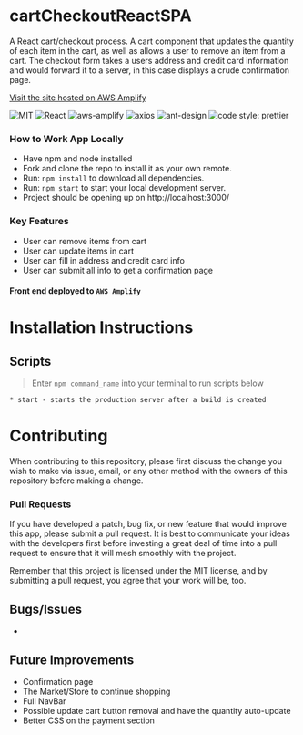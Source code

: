 # cartCheckoutReactSPA

A React cart/checkout process. A cart component that updates the quantity of each item in the cart, as well as allows a user to remove an item from a cart. The checkout form takes a users address and credit card information and would forward it to a server, in this case displays a crude confirmation page.

[Visit the site hosted on AWS Amplify](https://main.dvandepvx5xni.amplifyapp.com/)

![MIT](https://img.shields.io/packagist/l/doctrine/orm.svg)
![React](https://img.shields.io/badge/react-^17.0.2-blue.svg)
![aws-amplify](https://img.shields.io/badge/react--router--dom-^5.2.0-darkblue?style=flat-square)
![axios](https://img.shields.io/badge/axios-%5E0.19.2-yellow?style=flat-square)
![ant-design](https://img.shields.io/badge/bootstrap-^5.0.0--beta3-red?style=flat-square)
![code style: prettier](https://img.shields.io/badge/code_style-prettier-ff69b4.svg?style=flat-square)

<!--
![cypress](https://img.shields.io/badge/cypress-%5E4.14.1-orange?style=flat-square)

 -->

### How to Work App Locally

- Have npm and node installed
- Fork and clone the repo to install it as your own remote.
- Run: `npm install` to download all dependencies.
- Run: `npm start` to start your local development server.
- Project should be opening up on http://localhost:3000/

### Key Features

- User can remove items from cart
- User can update items in cart
- User can fill in address and credit card info
- User can submit all info to get a confirmation page

#### Front end deployed to `AWS Amplify`

# Installation Instructions

## Scripts

> Enter `npm command_name` into your terminal to run scripts below

    * start - starts the production server after a build is created

# Contributing

When contributing to this repository, please first discuss the change you wish to make via issue, email, or any other method with the owners of this repository before making a change.

### Pull Requests

If you have developed a patch, bug fix, or new feature that would improve this app, please submit a pull request. It is best to communicate your ideas with the developers first before investing a great deal of time into a pull request to ensure that it will mesh smoothly with the project.

Remember that this project is licensed under the MIT license, and by submitting a pull request, you agree that your work will be, too.

## Bugs/Issues

-

## Future Improvements

- Confirmation page
- The Market/Store to continue shopping
- Full NavBar
- Possible update cart button removal and have the quantity auto-update
- Better CSS on the payment section

